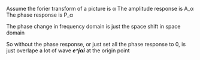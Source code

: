 Assume the forier transform of a picture is &alpha;
The amplitude response is A_&alpha;
The phase response is P_&alpha;

The phase change in frequency domain is just the space shift in space domain

So without the phase response, or just set all the phase response to 0, is just overlape a lot of wave ***e^j&alpha;i*** at the origin point 